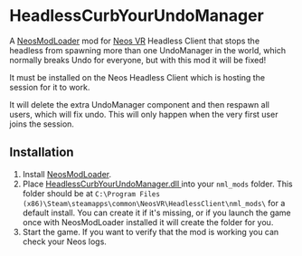 # HeadlessCurbYourUndoManager

A [NeosModLoader](https://github.com/zkxs/NeosModLoader) mod for [Neos VR](https://neos.com/) Headless Client that stops the headless from spawning more than one UndoManager in the world, which normally breaks Undo for everyone, but with this mod it will be fixed!

It must be installed on the Neos Headless Client which is hosting the session for it to work.

It will delete the extra UndoManager component and then respawn all users, which will fix undo. This will only happen when the very first user joins the session.

## Installation
1. Install [NeosModLoader](https://github.com/zkxs/NeosModLoader).
1. Place [
HeadlessCurbYourUndoManager.dll ](https://github.com/Nytra/NeosHeadlessCurbYourUndoManager/releases/latest/download/HeadlessCurbYourUndoManager.dll) into your `nml_mods` folder. This folder should be at `C:\Program Files (x86)\Steam\steamapps\common\NeosVR\HeadlessClient\nml_mods\` for a default install. You can create it if it's missing, or if you launch the game once with NeosModLoader installed it will create the folder for you.
1. Start the game. If you want to verify that the mod is working you can check your Neos logs.
